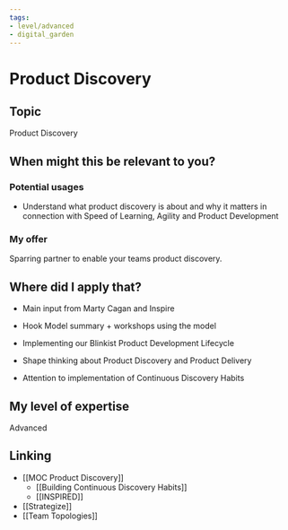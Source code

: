 ```yaml
---
tags: 
- level/advanced
- digital_garden
---
```

# Product Discovery
## Topic

Product Discovery

## When might this be relevant to you?

### Potential usages

-   Understand what product discovery is about and why it matters in connection with Speed of Learning, Agility and Product Development
    

### My offer

Sparring partner to enable your teams product discovery.

## Where did I apply that?

-   Main input from Marty Cagan and Inspire
    
-   Hook Model summary + workshops using the model
    
-   Implementing our Blinkist Product Development Lifecycle
    
-   Shape thinking about Product Discovery and Product Delivery
    
-   Attention to implementation of Continuous Discovery Habits
    

## My level of expertise

Advanced

## Linking
+ [[MOC Product Discovery]]
	+ [[Building Continuous Discovery Habits]]
	+ [[INSPIRED]]
+ [[Strategize]]
+ [[Team Topologies]]
